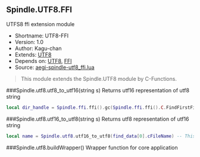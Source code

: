 Spindle.UTF8.FFI
----------------
UTFS8 ffi extension module

* Shortname: UTF8-FFI
* Version: 1.0
* Author: Kagu-chan
* Extends: [UTF8](../modules/utf8.md)
* Depends on: [UTF8](../modules/utf8.md), [FFI](../modules/ffi.md)
* Source: [aegi-spindle-utf8_ffi.lua](https://github.com/Kagurame/AegiSpindle/blob/master/src/aegi-spindle-utf8_ffi.lua)
> This module extends the Spindle.UTF8 module by C-Functions.

###Spindle.utf8.utf8_to_utf16(string s)
Returns utf16 representation of utf8 string
```lua
local dir_handle = Spindle.ffi.ffi().gc(Spindle.ffi.ffi().C.FindFirstFileW(Spindle.utf8.utf8_to_utf16(dir_name.."\\*"), find_data), Spindle.ffi.ffi().C.FindClose) -- This example is taken from the create_dokumentation-script
```

###Spindle.utf8.utf16_to_utf8(string s)
Returns utf8 representation of utf16 string
```lua
local name = Spindle.utf8.utf16_to_utf8(find_data[0].cFileName) -- This example is taken from the create_dokumentation-script
```

###Spindle.utf8.buildWrapper()
Wrapper function for core application
